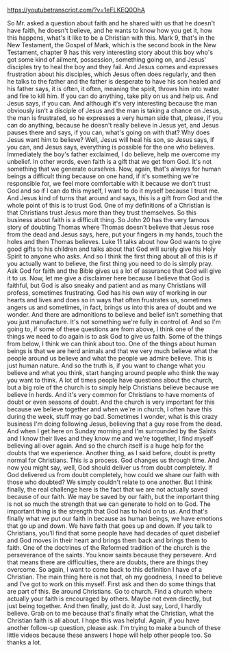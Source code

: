 https://youtubetranscript.com/?v=1eFLKEQ0OhA

 So Mr. asked a question about faith and he shared with us that he doesn't have faith, he doesn't believe, and he wants to know how you get it, how this happens, what's it like to be a Christian with this. Mark 9, that's in the New Testament, the Gospel of Mark, which is the second book in the New Testament, chapter 9 has this very interesting story about this boy who's got some kind of ailment, possession, something going on, and Jesus' disciples try to heal the boy and they fail. And Jesus comes and expresses frustration about his disciples, which Jesus often does regularly, and then he talks to the father and the father is desperate to have his son healed and his father says, it is often, it often, meaning the spirit, throws him into water and fire to kill him. If you can do anything, take pity on us and help us. And Jesus says, if you can. And although it's very interesting because the man obviously isn't a disciple of Jesus and the man is taking a chance on Jesus, the man is frustrated, so he expresses a very human side that, please, if you can do anything, because he doesn't really believe in Jesus yet, and Jesus pauses there and says, if you can, what's going on with that? Why does Jesus want him to believe? Well, Jesus will heal his son, so Jesus says, if you can, and Jesus says, everything is possible for the one who believes. Immediately the boy's father exclaimed, I do believe, help me overcome my unbelief. In other words, even faith is a gift that we get from God. It's not something that we generate ourselves. Now, again, that's always for human beings a difficult thing because on one hand, if it's something we're responsible for, we feel more comfortable with it because we don't trust God and so if I can do this myself, I want to do it myself because I trust me. And Jesus kind of turns that around and says, this is a gift from God and the whole point of this is to trust God. One of my definitions of a Christian is that Christians trust Jesus more than they trust themselves. So this business about faith is a difficult thing. So John 20 has the very famous story of doubting Thomas where Thomas doesn't believe that Jesus rose from the dead and Jesus says, here, put your fingers in my hands, touch the holes and then Thomas believes. Luke 11 talks about how God wants to give good gifts to his children and talks about that God will surely give his Holy Spirit to anyone who asks. And so I think the first thing about all of this is if you actually want to believe, the first thing you need to do is simply pray. Ask God for faith and the Bible gives us a lot of assurance that God will give it to us. Now, let me give a disclaimer here because I believe that God is faithful, but God is also sneaky and patient and as many Christians will profess, sometimes frustrating. God has his own way of working in our hearts and lives and does so in ways that often frustrates us, sometimes angers us and sometimes, in fact, brings us into this area of doubt and we wonder. And there are admonitions to believe and belief isn't something that you just manufacture. It's not something we're fully in control of. And so I'm going to, if some of these questions are from above, I think one of the things we need to do again is to ask God to give us faith. Some of the things from below, I think we can think about too. One of the things about human beings is that we are herd animals and that we very much believe what the people around us believe and what the people we admire believe. This is just human nature. And so the truth is, if you want to change what you believe and what you think, start hanging around people who think the way you want to think. A lot of times people have questions about the church, but a big role of the church is to simply help Christians believe because we believe in herds. And it's very common for Christians to have moments of doubt or even seasons of doubt. And the church is very important for this because we believe together and when we're in church, I often have this during the week, stuff may go bad. Sometimes I wonder, what is this crazy business I'm doing following Jesus, believing that a guy rose from the dead. And when I get here on Sunday morning and I'm surrounded by the Saints and I know their lives and they know me and we're together, I find myself believing all over again. And so the church itself is a huge help for the doubts that we experience. Another thing, as I said before, doubt is pretty normal for Christians. This is a process. God changes us through time. And now you might say, well, God should deliver us from doubt completely. If God delivered us from doubt completely, how could we share our faith with those who doubted? We simply couldn't relate to one another. But I think finally, the real challenge here is the fact that we are not actually saved because of our faith. We may be saved by our faith, but the important thing is not so much the strength that we can generate to hold on to God. The important thing is the strength that God has to hold on to us. And that's finally what we put our faith in because as human beings, we have emotions that go up and down. We have faith that goes up and down. If you talk to Christians, you'll find that some people have had decades of quiet disbelief and God moves in their heart and brings them back and brings them to faith. One of the doctrines of the Reformed tradition of the church is the perseverance of the saints. You know saints because they persevere. And that means there are difficulties, there are doubts, there are things they overcome. So again, I want to come back to this definition I have of a Christian. The main thing here is not that, oh my goodness, I need to believe and I've got to work on this myself. First ask and then do some things that are part of this. Be around Christians. Go to church. Find a church where actually your faith is encouraged by others. Maybe not even directly, but just being together. And then finally, just do it. Just say, Lord, I hardly believe. Grab on to me because that's finally what the Christian, what the Christian faith is all about. I hope this was helpful. Again, if you have another follow-up question, please ask. I'm trying to make a bunch of these little videos because these answers I hope will help other people too. So thanks a lot.